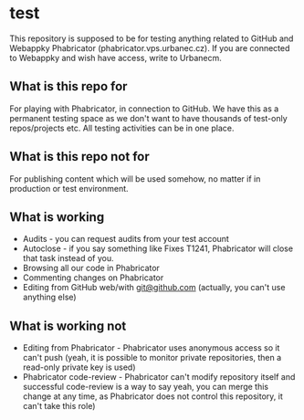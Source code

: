 # test
This repository is supposed to be for testing anything related to GitHub and Webappky Phabricator (phabricator.vps.urbanec.cz). If you are connected to Webappky and wish have access, write to Urbanecm. 

## What is this repo for

For playing with Phabricator, in connection to GitHub. We have this as a permanent testing space as we don't want to have thousands of test-only repos/projects etc. All testing activities can be in one place. 

## What is this repo not for

For publishing content which will be used somehow, no matter if in production or test environment. 

## What is working

* Audits - you can request audits from your test account
* Autoclose - if you say something like Fixes T1241, Phabricator will close that task instead of you. 
* Browsing all our code in Phabricator
* Commenting changes on Phabricator
* Editing from GitHub web/with git@github.com (actually, you can't use anything else)

## What is working not

* Editing from Phabricator - Phabricator uses anonymous access so it can't push (yeah, it is possible to monitor private repositories, then a read-only private key is used)
* Phabricator code-review - Phabricator can't modify repository itself and successful code-review is a way to say yeah, you can merge this change at any time, as Phabricator does not control this repository, it can't take this role)
